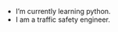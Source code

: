 

- I’m currently learning python.
- I am a traffic safety engineer. 

<!---
This is a secret message.  not really though.
--->
